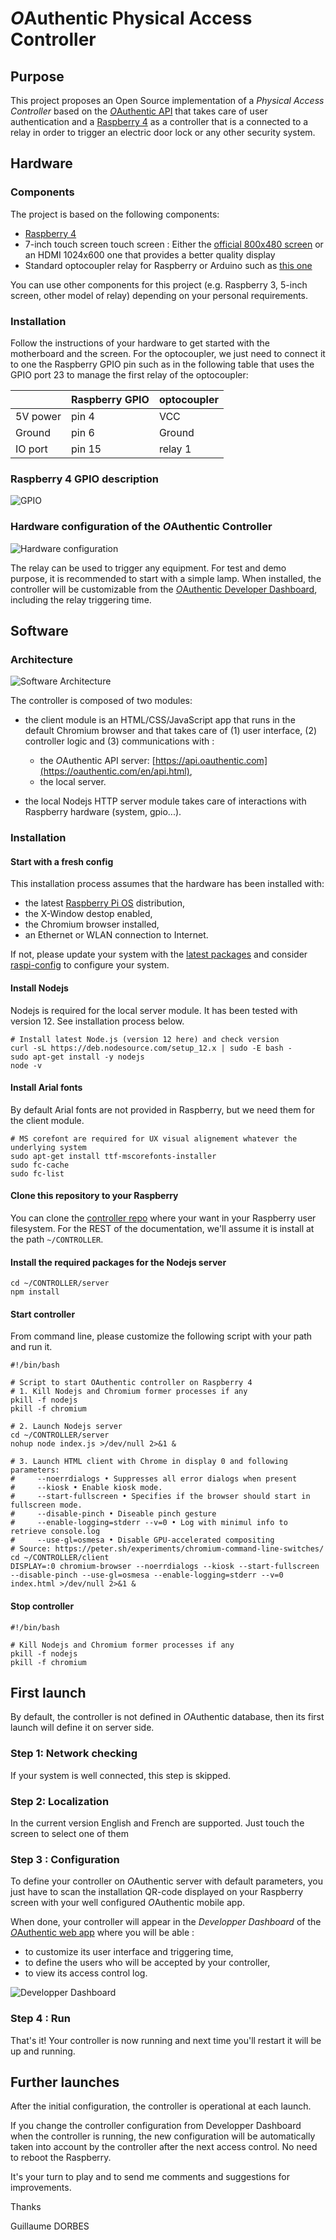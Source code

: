 # *O*Authentic Physical Access Controller

## Purpose 

This project proposes an Open Source implementation of a *Physical Access Controller* based on the [*O*Authentic API](https://oauthentic.com/en/api.html) that takes care of user authentication and a [Raspberry 4](https://www.raspberrypi.org/products/raspberry-pi-4-model-b/) as a controller that is a connected to a relay in order to trigger an electric door lock or any other security system.

## Hardware

### Components

The project is based on the following components:

- [Raspberry 4](https://www.raspberrypi.org/products/raspberry-pi-4-model-b/)
- 7-inch touch screen touch screen : Either the [official 800x480 screen](https://www.amazon.fr/Raspberry-Pi-2473872-Display-Schermo/dp/B014WKCFR4/) or an HDMI 1024x600 one that provides a better quality display
- Standard optocoupler relay for Raspberry or Arduino such as [this one](https://www.amazon.fr/Elegoo-Optocoupleur-%EF%BC%94-Channel-Arduino-Raspberry/dp/B06XKST8XC/)
  
You can use other components for this project (e.g. Raspberry 3, 5-inch screen, other model of relay) depending on your personal requirements. 
  

### Installation

Follow the instructions of your hardware to get started with the motherboard and the screen. For the optocoupler, we just need to connect it to one the Raspberry GPIO pin such as in the following table that uses the GPIO port 23 to manage the first relay of the optocoupler:

| | Raspberry GPIO | optocoupler |
| -- | -- | -- |
| 5V power | pin 4 | VCC |
| Ground | pin 6 | Ground |
| IO port  | pin 15 | relay 1 |

### Raspberry 4 GPIO description 

![GPIO](img/GPIO.jpg)

### Hardware configuration of the *O*Authentic Controller
 
![Hardware configuration](img/rasprelay.jpg)

The relay can be used to trigger any equipment. For test and demo purpose, it is recommended to start with a simple lamp. When installed, the controller will be customizable from the [*O*Authentic Developer Dashboard](https://oauthentic.com/app/), including the relay triggering time.

## Software

### Architecture

![Software Architecture](img/controller-archi.png)

The controller is composed of two modules:

- the client module is an HTML/CSS/JavaScript app that runs in the default Chromium browser and that takes care of (1) user interface, (2) controller logic and (3) communications with :
	- the *O*Authentic API server: [https://api.oauthentic.com](https://oauthentic.com/en/api.html),
	- the local server.

- the local Nodejs HTTP server module takes care of interactions with Raspberry hardware (system, gpio...). 

### Installation

#### Start with a fresh config

This installation process assumes that the hardware has been installed with:

- the latest [Raspberry Pi OS](https://www.raspberrypi.org/downloads/raspberry-pi-os/) distribution,
- the X-Window destop enabled,
- the Chromium browser installed,
- an Ethernet or WLAN connection to Internet.

 If not, please update your system with the [latest packages](https://www.raspberrypi.org/documentation/raspbian/updating.md) and  consider [raspi-config](https://www.raspberrypi.org/documentation/configuration/raspi-config.md) to configure your system.


#### Install Nodejs

Nodejs is required for the local server module. It has been tested with version 12. See installation process below.

```
# Install latest Node.js (version 12 here) and check version
curl -sL https://deb.nodesource.com/setup_12.x | sudo -E bash -
sudo apt-get install -y nodejs
node -v
```  

#### Install Arial fonts

By default Arial fonts are not provided in Raspberry, but we need them for the client module.

```
# MS corefont are required for UX visual alignement whatever the underlying system
sudo apt-get install ttf-mscorefonts-installer
sudo fc-cache
sudo fc-list
```

#### Clone this repository to your Raspberry

You can clone the [controller repo](https://github.com/oauthentic/controller) where your want in your Raspberry user filesystem. For the REST of the documentation, we'll assume it is install at the path `~/CONTROLLER`.

#### Install the required packages for the Nodejs server

```
cd ~/CONTROLLER/server
npm install
```

#### Start controller

From command line, please customize the following script with your path and run it.

```
#!/bin/bash

# Script to start OAuthentic controller on Raspberry 4
# 1. Kill Nodejs and Chromium former processes if any
pkill -f nodejs
pkill -f chromium

# 2. Launch Nodejs server
cd ~/CONTROLLER/server
nohup node index.js >/dev/null 2>&1 &

# 3. Launch HTML client with Chrome in display 0 and following parameters:
#     --noerrdialogs • Suppresses all error dialogs when present
#     --kiosk • Enable kiosk mode.
#     --start-fullscreen • Specifies if the browser should start in fullscreen mode.
#     --disable-pinch • Diseable pinch gesture
#     --enable-logging=stderr --v=0 • Log with minimul info to retrieve console.log
#     --use-gl=osmesa • Disable GPU-accelerated compositing
# Source: https://peter.sh/experiments/chromium-command-line-switches/
cd ~/CONTROLLER/client
DISPLAY=:0 chromium-browser --noerrdialogs --kiosk --start-fullscreen --disable-pinch --use-gl=osmesa --enable-logging=stderr --v=0 index.html >/dev/null 2>&1 &

```

#### Stop controller

```
#!/bin/bash

# Kill Nodejs and Chromium former processes if any
pkill -f nodejs
pkill -f chromium
```

## First launch

By default, the controller is not defined in *O*Authentic database, then its first launch will define it on server side.

### Step 1: Network checking

If your system is well connected, this step is skipped.

### Step 2: Localization

In the current version English and French are supported. Just touch the screen to select one of them

### Step 3 : Configuration

To define your controller on *O*Authentic server with default parameters, you just have to scan the installation QR-code displayed on your Raspberry screen with your well configured  *O*Authentic mobile app. 

When done, your controller will appear in the *Developper Dashboard* of the [*O*Authentic web app](https://oauthentic.com/app/) where you will be able :

- to customize its user interface and triggering time,
- to define the users who will be accepted by your controller,
- to view its access control log.

![Developper Dashboard](img/dashboard.png)

### Step 4 : Run

That's it! Your controller is now running and next time you'll restart it will be up and running.

## Further launches

After the initial configuration, the controller is operational at each launch.

If you change the controller configuration from Developper Dashboard when the controller is running, the new configuration will be automatically taken into account by the controller after the next access control. No need to reboot the Raspberry.

It's your turn to play and to send me comments and suggestions for improvements.

Thanks

Guillaume DORBES